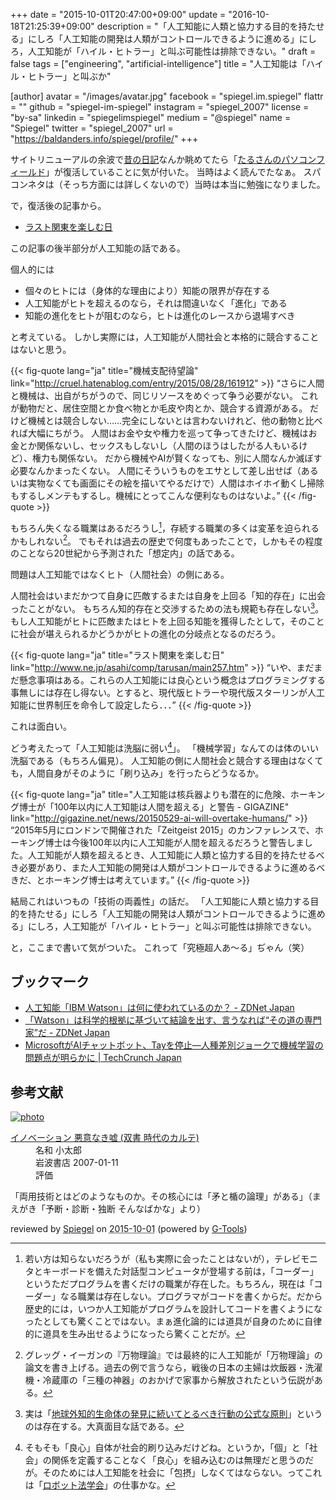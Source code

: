 +++
date = "2015-10-01T20:47:00+09:00"
update = "2016-10-18T21:25:39+09:00"
description = "「人工知能に人類と協力する目的を持たせる」にしろ「人工知能の開発は人類がコントロールできるように進める」にしろ，人工知能が「ハイル・ヒトラー」と叫ぶ可能性は排除できない。"
draft = false
tags = ["engineering", "artificial-intelligence"]
title = "人工知能は「ハイル・ヒトラー」と叫ぶか"

[author]
  avatar = "/images/avatar.jpg"
  facebook = "spiegel.im.spiegel"
  flattr = ""
  github = "spiegel-im-spiegel"
  instagram = "spiegel_2007"
  license = "by-sa"
  linkedin = "spiegelimspiegel"
  medium = "@spiegel"
  name = "Spiegel"
  twitter = "spiegel_2007"
  url = "https://baldanders.info/spiegel/profile/"
+++

サイトリニューアルの余波で[昔の日記](https://baldanders.info/spiegel/log/)なんか眺めてたら「[たるさんのパソコンフィールド](http://www.ne.jp/asahi/comp/tarusan/index.html)」が復活していることに気が付いた。
当時はよく読んでたなぁ。
スパコンネタは（そっち方面には詳しくないので）当時は本当に勉強になりました。

で，復活後の記事から。

- [ラスト関東を楽しむ日](http://www.ne.jp/asahi/comp/tarusan/main257.htm)

この記事の後半部分が人工知能の話である。

個人的には

- 個々のヒトには（身体的な理由により）知能の限界が存在する
- 人工知能がヒトを超えるのなら，それは間違いなく「進化」である
- 知能の進化をヒトが阻むのなら，ヒトは進化のレースから退場すべき

と考えている。
しかし実際には，人工知能が人間社会と本格的に競合することはないと思う。

{{< fig-quote lang="ja" title="機械支配待望論" link="http://cruel.hatenablog.com/entry/2015/08/28/161912" >}}
<q>さらに人間と機械は、出自がちがうので、同じリソースをめぐって争う必要がない。
これが動物だと、居住空間とか食べ物とか毛皮や肉とか、競合する資源がある。
だけど機械とは競合しない……完全にしないとは言わないけれど、他の動物と比べれば大幅にちがう。
人間はお金や女や権力を巡って争ってきたけど、機械はお金とか関係ないし、セックスもしないし（人間のほうはしたがる人もいるけど）、権力も関係ない。
だから機械やAIが賢くなっても、別に人間なんか滅ぼす必要なんかまったくない。
人間にそういうものをエサとして差し出せば（あるいは実物なくても画面にその絵を描いてやるだけで）人間はホイホイ動くし掃除もするしメンテもするし。機械にとってこんな便利なものはないよ。</q>
{{< /fig-quote >}}

もちろん失くなる職業はあるだろうし[^a]，存続する職業の多くは変革を迫られるかもしれない[^b]。
でもそれは過去の歴史で何度もあったことで，しかもその程度のことなら20世紀から予測された「想定内」の話である。

[^a]: 若い方は知らないだろうが（私も実際に会ったことはないが），テレビモニタとキーボードを備えた対話型コンピュータが登場する前は，「コーダー」というただプログラムを書くだけの職業が存在した。もちろん，現在は「コーダー」なる職業は存在しない。プログラマがコードを書くからだ。だから歴史的には，いつか人工知能がプログラムを設計してコードを書くようになったとしても驚くことではない。まぁ進化論的には道具が自身のために自律的に道具を生み出せるようになったら驚くことだが。

[^b]: グレッグ・イーガンの『万物理論』では最終的に人工知能が「万物理論」の論文を書き上げる。過去の例で言うなら，戦後の日本の主婦は炊飯器・洗濯機・冷蔵庫の「三種の神器」のおかげで家事から解放されたという伝説がある。

問題は人工知能ではなくヒト（人間社会）の側にある。

人間社会はいまだかつて自身に匹敵するまたは自身を上回る「知的存在」に出会ったことがない。
もちろん知的存在と交渉するための法も規範も存在しない[^d]。
もし人工知能がヒトに匹敵またはヒトを上回る知能を獲得したとして，そのことに社会が堪えられるかどうかがヒトの進化の分岐点となるのだろう。

[^d]: 実は「[地球外知的生命体の発見に続いてとるべき行動の公式な原則](http://www.seti-inst.edu/post-detection.html)」というのは存在する。大真面目な話である。

{{< fig-quote lang="ja" title="ラスト関東を楽しむ日" link="http://www.ne.jp/asahi/comp/tarusan/main257.htm" >}}
<q>いや、まだまだ懸念事項はある。これらの人工知能には良心という概念はプログラミングする事無しには存在し得ない。とすると、現代版ヒトラーや現代版スターリンが人工知能に世界制圧を命令して設定したら．．．</q>
{{< /fig-quote >}}

これは面白い。

どう考えたって「人工知能は洗脳に弱い[^c]」。
「機械学習」なんてのは体のいい洗脳である（もちろん偏見）。
人工知能の側に人間社会と競合する理由はなくても，人間自身がそのように「刷り込み」を行ったらどうなるか。

[^c]: そもそも「良心」自体が社会的刷り込みだけどね。というか，「個」と「社会」の関係を定義することなく「良心」を組み込むのは無理だと思うのだが。そのためには人工知能を社会に「包摂」しなくてはならない。ってこれは「[ロボット法学会](http://robotlaw.jp/)」の仕事かな。

{{< fig-quote lang="ja" title="人工知能は核兵器よりも潜在的に危険、ホーキング博士が「100年以内に人工知能は人間を超える」と警告 - GIGAZINE" link="http://gigazine.net/news/20150529-ai-will-overtake-humans/" >}}
<q>2015年5月にロンドンで開催された「Zeitgeist 2015」のカンファレンスで、ホーキング博士は今後100年以内に人工知能が人間を超えるだろうと警告しました。人工知能が人類を超えるとき、人工知能に人類と協力する目的を持たせるべき必要があり、また人工知能の開発は人類がコントロールできるように進めるべきだ、とホーキング博士は考えています。</q>
{{< /fig-quote >}}

結局これはいつもの「技術の両義性」の話だ。
「人工知能に人類と協力する目的を持たせる」にしろ「人工知能の開発は人類がコントロールできるように進める」にしろ，人工知能が「ハイル・ヒトラー」と叫ぶ可能性は排除できない。

と，ここまで書いて気がついた。
これって「究極超人あ～る」ぢゃん（笑）

## ブックマーク

- [人工知能「IBM Watson」は何に使われているのか？ - ZDNet Japan](http://japan.zdnet.com/article/35070557/)
- [「Watson」は科学的根拠に基づいて結論を出す、言うなれば“その道の専門家”だ - ZDNet Japan](http://japan.zdnet.com/article/35071319/)
- [MicrosoftがAIチャットボット、Tayを停止―人種差別ジョークで機械学習の問題点が明らかに | TechCrunch Japan](http://jp.techcrunch.com/2016/03/25/20160324microsoft-silences-its-new-a-i-bot-tay-after-twitter-users-teach-it-racism/)

## 参考文献

<div class="hreview" ><a class="item url" href="https://www.amazon.co.jp/exec/obidos/ASIN/4000280872/baldandersinf-22/"><img src="https://images-fe.ssl-images-amazon.com/images/I/31e2h91IUWL._SL160_.jpg" alt="photo" class="photo"  /></a><dl ><dt class="fn"><a class="item url" href="https://www.amazon.co.jp/exec/obidos/ASIN/4000280872/baldandersinf-22/">イノベーション 悪意なき嘘 (双書 時代のカルテ)</a></dt><dd>名和 小太郎 </dd><dd>岩波書店 2007-01-11</dd><dd>評価<abbr class="rating" title="4"><img src="https://images-fe.ssl-images-amazon.com/images/G/01/detail/stars-4-0.gif" alt="" /></abbr> </dd></dl><p class="similar"></p>
<p class="description">「両用技術とはどのようなものか。その核心には「矛と楯の論理」がある」（まえがき「予断・診断・独断 そんなばかな」より）</p>
<p class="gtools" >reviewed by <a href='#maker' class='reviewer'>Spiegel</a> on <abbr class="dtreviewed" title="2015-10-01">2015-10-01</abbr> (powered by <a href="http://www.goodpic.com/mt/aws/index.html" >G-Tools</a>)</p>
</div>
